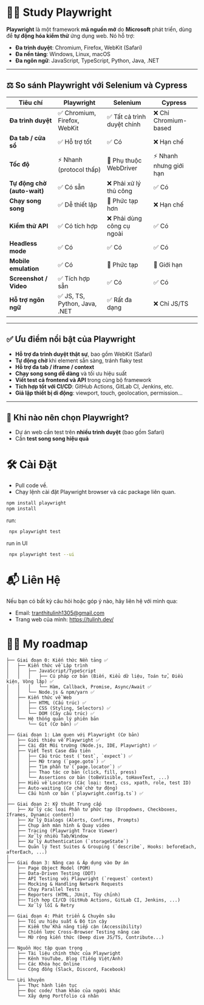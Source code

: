 # 👩‍💻 Study Playwright

**Playwright** là một framework **mã nguồn mở** do **Microsoft** phát triển, dùng để **tự động hóa kiểm thử** ứng dụng web. Nó hỗ trợ:

- **Đa trình duyệt**: Chromium, Firefox, WebKit (Safari)
- **Đa nền tảng**: Windows, Linux, macOS
- **Đa ngôn ngữ**: JavaScript, TypeScript, Python, Java, .NET

---

## ⚖️ So sánh Playwright với Selenium và Cypress

| Tiêu chí                    | **Playwright**                | **Selenium**                | **Cypress**             |
| --------------------------- | ----------------------------- | --------------------------- | ----------------------- |
| **Đa trình duyệt**          | ✅ Chromium, Firefox, WebKit  | ✅ Tất cả trình duyệt chính | ❌ Chỉ Chromium-based   |
| **Đa tab / cửa sổ**         | ✅ Hỗ trợ tốt                 | ✅ Có                       | ❌ Hạn chế              |
| **Tốc độ**                  | ⚡ Nhanh (protocol thấp)      | 🐢 Phụ thuộc WebDriver      | ⚡ Nhanh nhưng giới hạn |
| **Tự động chờ (auto-wait)** | ✅ Có sẵn                     | ❌ Phải xử lý thủ công      | ✅ Có                   |
| **Chạy song song**          | ✅ Dễ thiết lập               | 🔁 Phức tạp hơn             | ❌ Hạn chế              |
| **Kiểm thử API**            | ✅ Có tích hợp                | ❌ Phải dùng công cụ ngoài  | ✅ Có                   |
| **Headless mode**           | ✅ Có                         | ✅ Có                       | ✅ Có                   |
| **Mobile emulation**        | ✅ Có                         | 🔁 Phức tạp                 | 🔁 Giới hạn             |
| **Screenshot / Video**      | ✅ Tích hợp sẵn               | ✅ Có                       | ✅ Có                   |
| **Hỗ trợ ngôn ngữ**         | ✅ JS, TS, Python, Java, .NET | ✅ Rất đa dạng              | ❌ Chỉ JS/TS            |

---

## ✅ Ưu điểm nổi bật của Playwright

- **Hỗ trợ đa trình duyệt thật sự**, bao gồm WebKit (Safari)
- **Tự động chờ** khi element sẵn sàng, tránh flaky test
- **Hỗ trợ đa tab / iframe / context**
- **Chạy song song dễ dàng** và tối ưu hiệu suất
- **Viết test cả frontend và API** trong cùng bộ framework
- **Tích hợp tốt với CI/CD**: GitHub Actions, GitLab CI, Jenkins, etc.
- **Giả lập thiết bị di động**: viewport, touch, geolocation, permission...

---

## 📌 Khi nào nên chọn Playwright?

- Dự án web cần test trên **nhiều trình duyệt** (bao gồm Safari)
- Cần **test song song hiệu quả**

# 🛠️ Cài Đặt

- Pull code về.
- Chạy lệnh cài đặt Playwright browser và các package liên quan.

```bash
npm install playwright
npm install
```

run:

```bash
 npx playwright test
```

run in UI

```bash
 npx playwright test --ui
```

# 📬 Liên Hệ

Nếu bạn có bất kỳ câu hỏi hoặc góp ý nào, hãy liên hệ với mình qua:

- Email: tranthitulinh1305@gmail.com
- Trang web của mình: https://tulinh.dev/

# 🏃‍♀️ My roadmap

```
├── Giai đoạn 0: Kiến thức Nền tảng ✅
│   ├── Kiến thức về Lập trình
│   │   ├── JavaScript/TypeScript
│   │   │   ├── Cú pháp cơ bản (Biến, Kiểu dữ liệu, Toán tử, Điều kiện, Vòng lặp) ✅
│   │   │   └── Hàm, Callback, Promise, Async/Await ✅
│   │   └── Node.js & npm/yarn ✅
│   ├── Kiến thức về Web
│   │   ├── HTML (Cấu trúc) ✅
│   │   ├── CSS (Styling, Selectors) ✅
│   │   └── DOM (Cây cấu trúc) ✅
│   └── Hệ thống quản lý phiên bản
│       └── Git (Cơ bản) ✅
│
├── Giai đoạn 1: Làm quen với Playwright (Cơ bản)
│   ├── Giới thiệu về Playwright ✅
│   ├── Cài đặt Môi trường (Node.js, IDE, Playwright) ✅
│   ├── Viết Test Case đầu tiên
│   │   ├── Cấu trúc test (`test`, `expect`) ✅
│   │   ├── Mở trang (`page.goto`) ✅
│   │   ├── Tìm phần tử (`page.locator`) ✅
│   │   ├── Thao tác cơ bản (click, fill, press)
│   │   └── Assertions cơ bản (toBeVisible, toHaveText, ...)
│   ├── Hiểu về Locators (Các loại: text, css, xpath, role, test ID)
│   ├── Auto-waiting (Cơ chế chờ tự động)
│   └── Cấu hình cơ bản (`playwright.config.ts`) ✅
│
├── Giai đoạn 2: Kỹ thuật Trung cấp
│   ├── Xử lý các loại Phần tử phức tạp (Dropdowns, Checkboxes, Iframes, Dynamic content)
│   ├── Xử lý Dialogs (Alerts, Confirms, Prompts)
│   ├── Chụp ảnh màn hình & Quay video
│   ├── Tracing (Playwright Trace Viewer)
│   ├── Xử lý nhiều Tab/Window
│   ├── Xử lý Authentication (`storageState`)
│   └── Quản lý Test Suites & Grouping (`describe`, Hooks: beforeEach, afterEach, ...)
│
├── Giai đoạn 3: Nâng cao & Áp dụng vào Dự án
│   ├── Page Object Model (POM)
│   ├── Data-Driven Testing (DDT)
│   ├── API Testing với Playwright (`request` context)
│   ├── Mocking & Handling Network Requests
│   ├── Chạy Parallel Tests
│   ├── Reporters (HTML, JUnit, Tùy chỉnh)
│   ├── Tích hợp CI/CD (GitHub Actions, GitLab CI, Jenkins, ...)
│   └── Xử lý lỗi & Retry
│
├── Giai đoạn 4: Phát triển & Chuyên sâu
│   ├── Tối ưu hiệu suất & Độ tin cậy
│   ├── Kiểm thử Khả năng tiếp cận (Accessibility)
│   ├── Chiến lược Cross-Browser Testing nâng cao
│   └── Mở rộng kiến thức (Deep dive JS/TS, Contribute...)
│
├── Nguồn Học tập quan trọng
│   ├── Tài liệu chính thức của Playwright
│   ├── Kênh YouTube, Blog (Tiếng Việt/Anh)
│   ├── Các Khóa học Online
│   └── Cộng đồng (Slack, Discord, Facebook)
│
└── Lời khuyên
    ├── Thực hành liên tục
    ├── Đọc code/ tham khảo của người khác
    └── Xây dựng Portfolio cá nhân
```
